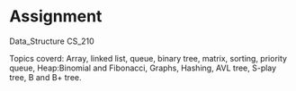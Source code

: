 # Assignment
Data_Structure
CS_210

Topics coverd:
  Array, 
  linked list, 
  queue, 
  binary tree, 
  matrix, 
  sorting, 
  priority queue, 
  Heap:Binomial and Fibonacci, 
  Graphs, 
  Hashing, 
  AVL tree, 
  S-play tree, 
  B and B+ tree.
  
